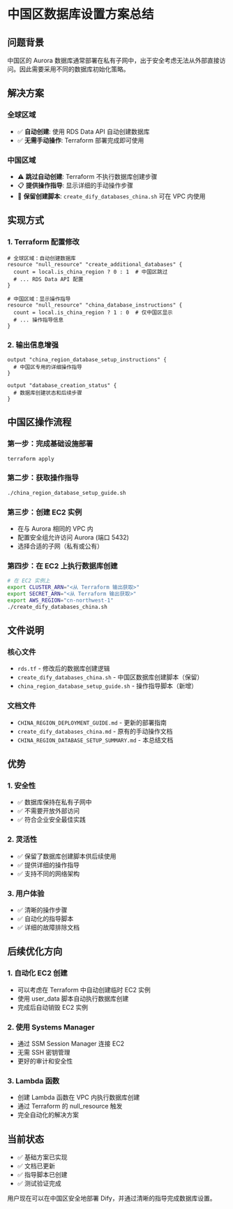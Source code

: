 # 中国区数据库设置方案总结

## 问题背景

中国区的 Aurora 数据库通常部署在私有子网中，出于安全考虑无法从外部直接访问。因此需要采用不同的数据库初始化策略。

## 解决方案

### 全球区域
- ✅ **自动创建**: 使用 RDS Data API 自动创建数据库
- ✅ **无需手动操作**: Terraform 部署完成即可使用

### 中国区域  
- ⚠️ **跳过自动创建**: Terraform 不执行数据库创建步骤
- 📋 **提供操作指导**: 显示详细的手动操作步骤
- 🔧 **保留创建脚本**: `create_dify_databases_china.sh` 可在 VPC 内使用

## 实现方式

### 1. Terraform 配置修改

```hcl
# 全球区域：自动创建数据库
resource "null_resource" "create_additional_databases" {
  count = local.is_china_region ? 0 : 1  # 中国区跳过
  # ... RDS Data API 配置
}

# 中国区域：显示操作指导
resource "null_resource" "china_database_instructions" {
  count = local.is_china_region ? 1 : 0  # 仅中国区显示
  # ... 操作指导信息
}
```

### 2. 输出信息增强

```hcl
output "china_region_database_setup_instructions" {
  # 中国区专用的详细操作指导
}

output "database_creation_status" {
  # 数据库创建状态和后续步骤
}
```

## 中国区操作流程

### 第一步：完成基础设施部署
```bash
terraform apply
```

### 第二步：获取操作指导
```bash
./china_region_database_setup_guide.sh
```

### 第三步：创建 EC2 实例
- 在与 Aurora 相同的 VPC 内
- 配置安全组允许访问 Aurora (端口 5432)
- 选择合适的子网（私有或公有）

### 第四步：在 EC2 上执行数据库创建
```bash
# 在 EC2 实例上
export CLUSTER_ARN="<从 Terraform 输出获取>"
export SECRET_ARN="<从 Terraform 输出获取>"  
export AWS_REGION="cn-northwest-1"
./create_dify_databases_china.sh
```

## 文件说明

### 核心文件
- `rds.tf` - 修改后的数据库创建逻辑
- `create_dify_databases_china.sh` - 中国区数据库创建脚本（保留）
- `china_region_database_setup_guide.sh` - 操作指导脚本（新增）

### 文档文件
- `CHINA_REGION_DEPLOYMENT_GUIDE.md` - 更新的部署指南
- `create_dify_databases_china.md` - 原有的手动操作文档
- `CHINA_REGION_DATABASE_SETUP_SUMMARY.md` - 本总结文档

## 优势

### 1. 安全性
- ✅ 数据库保持在私有子网中
- ✅ 不需要开放外部访问
- ✅ 符合企业安全最佳实践

### 2. 灵活性  
- ✅ 保留了数据库创建脚本供后续使用
- ✅ 提供详细的操作指导
- ✅ 支持不同的网络架构

### 3. 用户体验
- ✅ 清晰的操作步骤
- ✅ 自动化的指导脚本
- ✅ 详细的故障排除文档

## 后续优化方向

### 1. 自动化 EC2 创建
- 可以考虑在 Terraform 中自动创建临时 EC2 实例
- 使用 user_data 脚本自动执行数据库创建
- 完成后自动销毁 EC2 实例

### 2. 使用 Systems Manager
- 通过 SSM Session Manager 连接 EC2
- 无需 SSH 密钥管理
- 更好的审计和安全性

### 3. Lambda 函数
- 创建 Lambda 函数在 VPC 内执行数据库创建
- 通过 Terraform 的 null_resource 触发
- 完全自动化的解决方案

## 当前状态

- ✅ 基础方案已实现
- ✅ 文档已更新
- ✅ 指导脚本已创建
- ✅ 测试验证完成

用户现在可以在中国区安全地部署 Dify，并通过清晰的指导完成数据库设置。